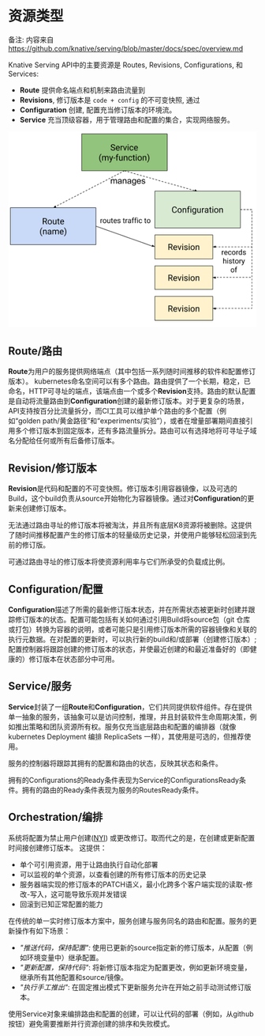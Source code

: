 # 资源类型

备注: 内容来自 https://github.com/knative/serving/blob/master/docs/spec/overview.md

Knative Serving API中的主要资源是 Routes, Revisions, Configurations, 和 Services:

- **Route** 提供命名端点和机制来路由流量到
- **Revisions**, 修订版本是 `code + config` 的不可变快照, 通过
- **Configuration** 创建, 配置充当修订版本的环境流。
- **Service** 充当顶级容器，用于管理路由和配置的集合，实现网络服务。

![Object model](images/object_model.png)

## Route/路由

**Route**为用户的服务提供网络端点（其中包括一系列随时间推移的软件和配置修订版本）。 kubernetes命名空间可以有多个路由。路由提供了一个长期，稳定，已命名，HTTP可寻址的端点，该端点由一个或多个**Revision**支持。路由的默认配置是自动将流量路由到**Configuration**创建的最新修订版本。对于更复杂的场景，API支持按百分比流量拆分，而CI工具可以维护单个路由的多个配置（例如“golden path/黄金路径”和“experiments/实验”），或者在增量部署期间直接引用多个修订版本到固定版本，还有多路流量拆分。路由可以有选择地将可寻址子域名分配给任何或所有后备修订版本。

## Revision/修订版本

**Revision**是代码和配置的不可变快照。修订版本引用容器镜像，以及可选的Build，这个build负责从source开始物化为容器镜像。通过对**Configuration**的更新来创建修订版本。

无法通过路由寻址的修订版本将被淘汰，并且所有底层K8资源将被删除。这提供了随时间推移配置产生的修订版本的轻量级历史记录，并使用户能够轻松回滚到先前的修订版。

可通过路由寻址的修订版本将使资源利用率与它们所承受的负载成比例。

## Configuration/配置

**Configuration**描述了所需的最新修订版本状态，并在所需状态被更新时创建并跟踪修订版本的状态。配置可能包括有关如何通过引用Build将source包（git 仓库或打包）转换为容器的说明，或者可能只是引用修订版本所需的容器镜像和关联的执行元数据。在对配置的更新时，可以执行新的build和/或部署（创建修订版本）; 配置控制器将跟踪创建的修订版本的状态，并使最近创建的和最近准备好的（即健康的）修订版本在状态部分中可用。

## Service/服务

**Service**封装了一组**Route**和**Configuration**，它们共同提供软件组件。存在提供单一抽象的服务，该抽象可以是访问控制，推理，并且封装软件生命周期决策，例如推出策略和团队资源所有权。服务仅充当底层路由和配置的编排器（就像kubernetes Deployment 编排 ReplicaSets 一样），其使用是可选的，但推荐使用。

服务的控制器将跟踪其拥有的配置和路由的状态，反映其状态和条件。

拥有的Configurations的Ready条件表现为Service的ConfigurationsReady条件。拥有的路由的Ready条件表现为服务的RoutesReady条件。

## Orchestration/编排

系统将配置为禁止用户创建([NYI](https://github.com/knative/serving/issues/664)) 或更改修订。取而代之的是，在创建或更新配置时间接创建修订版本。 这提供：

- 单个可引用资源，用于让路由执行自动化部署
- 可以监视的单个资源，以查看创建的所有修订版本的历史记录
- 服务器端实现的修订版本的PATCH语义，最小化跨多个客户端实现的读取-修改-写入，这可能导致乐观并发错误
- 回滚到已知正常配置的能力

在传统的单一实时修订版本方案中，服务创建与服务同名的路由和配置。服务的更新操作有如下场景：

- *"推送代码，保持配置":* 使用已更新的source指定新的修订版本，从配置（例如环境变量中）继承配置。
- *"更新配置，保持代码"*: 将新修订版本指定为配置更改，例如更新环境变量，继承所有其他配置和source/镜像。
- *"执行手工推出"*: 在固定推出模式下更新服务允许在开始之前手动测试修订版本。

使用Service对象来编排路由和配置的创建，可以让代码的部署（例如，从github按钮）避免需要推断并行资源创建的排序和失败模式。